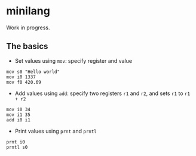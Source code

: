 # minilang
Work in progress.

## The basics
- Set values using `mov`: specify register and value
```
mov s0 "Hello world"
mov i0 1337
mov f0 420.69
```

- Add values using `add`: specify two registers `r1` and `r2`, and sets `r1` to `r1 + r2`
```
mov i0 34
mov i1 35
add i0 i1
```

- Print values using `prnt` and `prntl`
```
prnt i0
prntl s0
```
